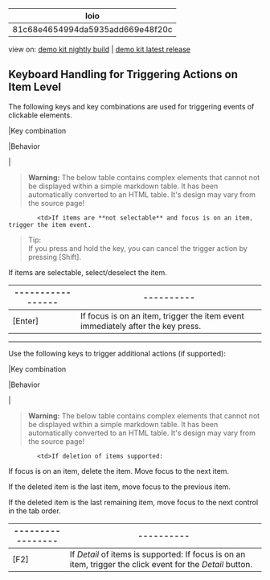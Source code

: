 <!-- loio81c68e4654994da5935add669e48f20c -->

| loio |
| -----|
| 81c68e4654994da5935add669e48f20c |

<div id="loio">

view on: [demo kit nightly build](https://openui5nightly.hana.ondemand.com/#/topic/81c68e4654994da5935add669e48f20c) | [demo kit latest release](https://openui5.hana.ondemand.com/#/topic/81c68e4654994da5935add669e48f20c)</div>

## Keyboard Handling for Triggering Actions on Item Level

The following keys and key combinations are used for triggering events of clickable elements.

|Key combination

|Behavior

|
 > **Warning:** The below table contains complex elements that cannot not be displayed within a simple markdown table. It has been automatically converted to an HTML table. It's design may vary from the source page!

<table>
	<thead>
		<tr>
			<th>-----------------</th>
			<th>----------</th>
		</tr>
	</thead>
	<tbody>

			<td>If items are **not selectable** and focus is on an item, trigger the item event.
 > Tip:  
 > If you press and hold the key, you can cancel the trigger action by pressing [Shift\].

If items are selectable, select/deselect the item.
			</td>
		</tr>
		<tr>
			<td>[Enter\]
			</td>
			<td>If focus is on an item, trigger the item event immediately after the key press.
			</td>
		</tr>
	</tbody>
</table>

***

Use the following keys to trigger additional actions \(if supported\):

|Key combination

|Behavior

|
 > **Warning:** The below table contains complex elements that cannot not be displayed within a simple markdown table. It has been automatically converted to an HTML table. It's design may vary from the source page!

<table>
	<thead>
		<tr>
			<th>-----------------</th>
			<th>----------</th>
		</tr>
	</thead>
	<tbody>

			<td>If deletion of items supported:
If focus is on an item, delete the item. Move focus to the next item.

If the deleted item is the last item, move focus to the previous item.

If the deleted item is the last remaining item, move focus to the next control in the tab order.
			</td>
		</tr>
		<tr>
			<td>[F2\]
			</td>
			<td>If *Detail* of items is supported:
If focus is on an item, trigger the click event for the *Detail* button.
			</td>
		</tr>
	</tbody>
</table>

